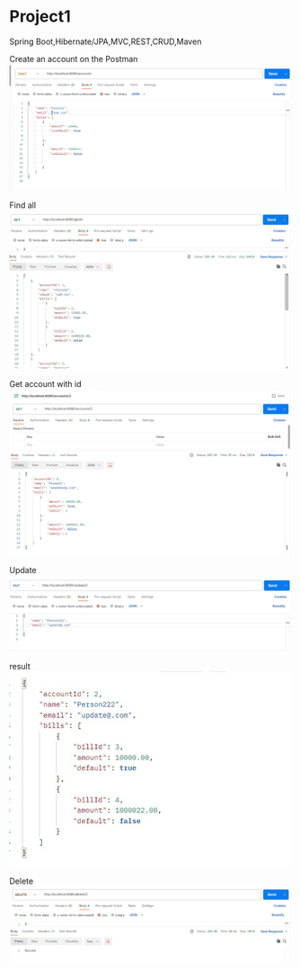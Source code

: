 # Project1
Spring Boot,Hibernate/JPA,MVC,REST,CRUD,Maven


Create an account on the Postman
![create account](https://github.com/alexutm123/Project1/blob/main/readmipfoto/create.png)

Find all
![Find all](https://github.com/alexutm123/Project1/blob/main/readmipfoto/getall.jpg)

Get account with id
![getid](https://github.com/alexutm123/Project1/blob/main/readmipfoto/getid.png)

Update
![put](https://github.com/alexutm123/Project1/blob/main/readmipfoto/put1.jpg)

result
![put](https://github.com/alexutm123/Project1/blob/main/readmipfoto/put2.jpg)

Delete
![put](https://github.com/alexutm123/Project1/blob/main/readmipfoto/delete.jpg)
